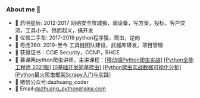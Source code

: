 ### About me 👋

- 🔭 启明星辰: 2012-2017 网络安全攻城狮，调设备，写方案，投标，客户交流，工具小子。愤而起义，搞开发
- 🌱 优信二手车: 2017-2019 python程序猿，爬虫，逆向
- 👯 奇虎360: 2019-至今 工具链团队建设，武器库研发，项目管理
- 💬 获得证书：CCIE Security，CCNP，RHCE
- 🤔 慕课网python爬虫讲师，主讲课程：[[移动端Python爬虫实战]](https://www.imooc.com/t/6685330) [[Python全能工程师 2021版]](https://class.imooc.com/python2021) [[0基础开发简单爬虫]](https://www.imooc.com/learn/1290) [[Python爬虫实战数据可视化分析]](https://www.imooc.com/learn/1210) [[Python最火爬虫框架Scrapy入门与实践]](https://www.imooc.com/learn/1017)
- 🏅 微信公众号:dazhuang_coder
- 🍭 Email:dazhuang_python@sina.com
